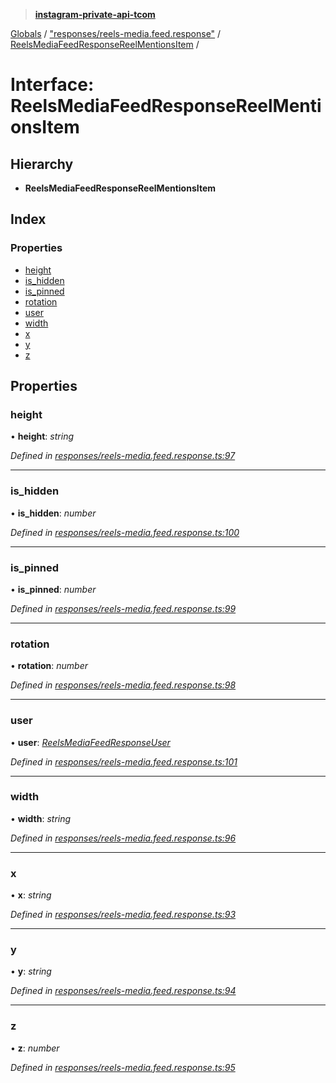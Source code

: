 > **[instagram-private-api-tcom](../README.md)**

[Globals](../README.md) / ["responses/reels-media.feed.response"](../modules/_responses_reels_media_feed_response_.md) / [ReelsMediaFeedResponseReelMentionsItem](_responses_reels_media_feed_response_.reelsmediafeedresponsereelmentionsitem.md) /

# Interface: ReelsMediaFeedResponseReelMentionsItem

## Hierarchy

* **ReelsMediaFeedResponseReelMentionsItem**

## Index

### Properties

* [height](_responses_reels_media_feed_response_.reelsmediafeedresponsereelmentionsitem.md#height)
* [is_hidden](_responses_reels_media_feed_response_.reelsmediafeedresponsereelmentionsitem.md#is_hidden)
* [is_pinned](_responses_reels_media_feed_response_.reelsmediafeedresponsereelmentionsitem.md#is_pinned)
* [rotation](_responses_reels_media_feed_response_.reelsmediafeedresponsereelmentionsitem.md#rotation)
* [user](_responses_reels_media_feed_response_.reelsmediafeedresponsereelmentionsitem.md#user)
* [width](_responses_reels_media_feed_response_.reelsmediafeedresponsereelmentionsitem.md#width)
* [x](_responses_reels_media_feed_response_.reelsmediafeedresponsereelmentionsitem.md#x)
* [y](_responses_reels_media_feed_response_.reelsmediafeedresponsereelmentionsitem.md#y)
* [z](_responses_reels_media_feed_response_.reelsmediafeedresponsereelmentionsitem.md#z)

## Properties

###  height

• **height**: *string*

*Defined in [responses/reels-media.feed.response.ts:97](https://github.com/cuonglnhust/instagram-private-api-tcom/blob/3e16058/src/responses/reels-media.feed.response.ts#L97)*

___

###  is_hidden

• **is_hidden**: *number*

*Defined in [responses/reels-media.feed.response.ts:100](https://github.com/cuonglnhust/instagram-private-api-tcom/blob/3e16058/src/responses/reels-media.feed.response.ts#L100)*

___

###  is_pinned

• **is_pinned**: *number*

*Defined in [responses/reels-media.feed.response.ts:99](https://github.com/cuonglnhust/instagram-private-api-tcom/blob/3e16058/src/responses/reels-media.feed.response.ts#L99)*

___

###  rotation

• **rotation**: *number*

*Defined in [responses/reels-media.feed.response.ts:98](https://github.com/cuonglnhust/instagram-private-api-tcom/blob/3e16058/src/responses/reels-media.feed.response.ts#L98)*

___

###  user

• **user**: *[ReelsMediaFeedResponseUser](_responses_reels_media_feed_response_.reelsmediafeedresponseuser.md)*

*Defined in [responses/reels-media.feed.response.ts:101](https://github.com/cuonglnhust/instagram-private-api-tcom/blob/3e16058/src/responses/reels-media.feed.response.ts#L101)*

___

###  width

• **width**: *string*

*Defined in [responses/reels-media.feed.response.ts:96](https://github.com/cuonglnhust/instagram-private-api-tcom/blob/3e16058/src/responses/reels-media.feed.response.ts#L96)*

___

###  x

• **x**: *string*

*Defined in [responses/reels-media.feed.response.ts:93](https://github.com/cuonglnhust/instagram-private-api-tcom/blob/3e16058/src/responses/reels-media.feed.response.ts#L93)*

___

###  y

• **y**: *string*

*Defined in [responses/reels-media.feed.response.ts:94](https://github.com/cuonglnhust/instagram-private-api-tcom/blob/3e16058/src/responses/reels-media.feed.response.ts#L94)*

___

###  z

• **z**: *number*

*Defined in [responses/reels-media.feed.response.ts:95](https://github.com/cuonglnhust/instagram-private-api-tcom/blob/3e16058/src/responses/reels-media.feed.response.ts#L95)*